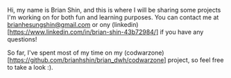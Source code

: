 Hi, my name is Brian Shin, and this is where I will be sharing some projects I'm working on for both fun and learning purposes. You can contact me at brianhesungshin@gmail.com or ony (linkedin)[https://www.linkedin.com/in/brian-shin-43b72984/] if you have any questions!

So far, I've spent most of my time on my (codwarzone)[https://github.com/brianhshin/brian_dwh/codwarzone] project, so feel free to take a look :).
